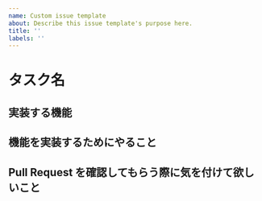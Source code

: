 ```yaml
---
name: Custom issue template
about: Describe this issue template's purpose here.
title: ''
labels: ''
---
```


<!-- # 実装する機能名 / やること を以下の「タスク名」を消して書く。 -->
# タスク名

## 実装する機能
<!-- 一行程度で簡単に説明しましょう。例：マップを表示する機能を作る。 -->
<!-- 昨日の実装ではないタスクの場合は簡単にやることを書きましょう。 -->

## 機能を実装するためにやること
<!-- チェックボックスの形式で簡単に説明しましょう。以下例。
- [ ] ライブラリをインストール
- [ ] マップの取得
- [ ] マップの表示
-->

## Pull Request を確認してもらう際に気を付けて欲しいこと
<!-- 何を確認してもらうのかを書きましょう。以下例。
- [ ] schema通りになっているか
- [ ] アンチパターンな書き方をしていないか
-->
